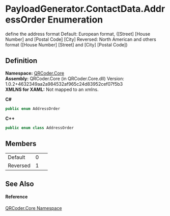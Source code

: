 # PayloadGenerator.ContactData.AddressOrder Enumeration


define the address format Default: European format, ([Street] [House Number] and [Postal Code] [City] Reversed: North American and others format ([House Number] [Street] and [City] [Postal Code])



## Definition
**Namespace:** <a href="N_QRCoder_Core.md">QRCoder.Core</a>  
**Assembly:** QRCoder.Core (in QRCoder.Core.dll) Version: 1.0.2+4632349aa2a984532af965c24d83952cef07f5b3  
**XMLNS for XAML:** Not mapped to an xmlns.

**C#**
``` C#
public enum AddressOrder
```
**C++**
``` C++
public enum class AddressOrder
```



## Members
<table>
<tr>
<td>Default</td>
<td>0</td>
<td> </td></tr>
<tr>
<td>Reversed</td>
<td>1</td>
<td> </td></tr>
</table>

## See Also


#### Reference
<a href="N_QRCoder_Core.md">QRCoder.Core Namespace</a>  
